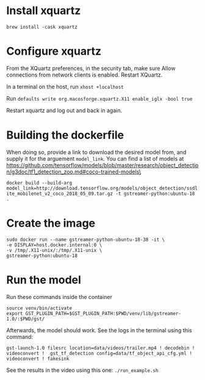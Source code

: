 # Install xquartz

```brew install -cask xquartz```

# Configure xquartz

From the XQuartz preferences, in the security tab, make sure Allow connections from network clients is enabled. Restart XQuartz.

In a terminal on the host, run ```xhost +localhost```

Run ```defaults write org.macosforge.xquartz.X11 enable_iglx -bool true```

Restart xquartz and log out and back in again.

# Building the dockerfile

When doing so, provide a link to download the desired model from, and supply it for the arguement ```model_link```. You can find a list of models at https://github.com/tensorflow/models/blob/master/research/object_detection/g3doc/tf1_detection_zoo.md#coco-trained-models\

```docker build --build-arg model_link=http://download.tensorflow.org/models/object_detection/ssdlite_mobilenet_v2_coco_2018_05_09.tar.gz -t gstreamer-python:ubuntu-18 .```           

# Create the image

```
sudo docker run --name gstreamer-python-ubuntu-18-38 -it \
-e DISPLAY=host.docker.internal:0 \
-v /tmp/.X11-unix/:/tmp/.X11-unix \
gstreamer-python:ubuntu-18
```

# Run the model

Run these commands inside the container
```
source venv/bin/activate
export GST_PLUGIN_PATH=$GST_PLUGIN_PATH:$PWD/venv/lib/gstreamer-1.0/:$PWD/gst/
```

Afterwards, the model should work. See the logs in the terminal using this command:
```GST_DEBUG=python:5 \
gst-launch-1.0 filesrc location=data/videos/trailer.mp4 ! decodebin ! videoconvert !  gst_tf_detection config=data/tf_object_api_cfg.yml ! videoconvert ! fakesink
```

See the results in the video using this one:
```./run_example.sh```


